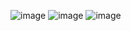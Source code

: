![image](https://github.com/deciocferreira/AWS-Fundamentals/assets/12403699/e4ac7a2a-ed06-4717-941e-fb07a0bd99c7)
![image](https://github.com/deciocferreira/AWS-Fundamentals/assets/12403699/bf369bc5-41aa-4f7c-86da-f864bd062003)
![image](https://github.com/deciocferreira/AWS-Fundamentals/assets/12403699/2c04df64-daa9-41d3-a658-12894972a0b5)
